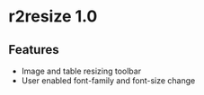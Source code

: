 # r2resize 1.0

## Features

* Image and table resizing toolbar
* User enabled font-family and font-size change
